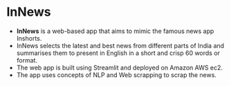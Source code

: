 # InNews
- <b>InNews</b> is a web-based app that aims to mimic the famous news app Inshorts.
- InNews selects the latest and best news from different parts of India and summarises them to present in English in a short and crisp 60 words or format.
- The web app is built using Streamlit and deployed on Amazon AWS ec2.
- The app uses concepts of NLP and Web scrapping to scrap the news.

